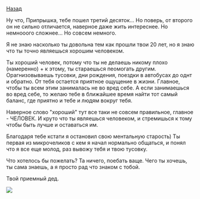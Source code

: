 [Назад](/valentin-nikitin)

Ну что, Припрышка, тебе пошел третий десяток... Но поверь, от второго он не сильно отличается, наверное даже жить интереснее. Но немнооого сложнее... Но совсем немного. 

Я не знаю насколько ты довольна тем как прошли твои 20 лет, но я знаю что ты точно являешься хорошим человеком.

Ты хороший человек, потому что ты не делаешь никому плохо (намеренно) + к этому, ты стараешься пеомогать другим. Орагнизовываешь тусовки, дни рождения, поездки в автобусах до однт и обратно. От тебя остается приятное ощущение в жизни. Главное, чтобы ты всем этим занималась не во вред себе. А если занимаешься во вред себе, то желаю тебе в ближайшее время найти тот самый баланс, где приятно и тебе и людям вокруг тебя.

Наверное слово "хороший" тут все таки не совсем правильное, главное - ЧЕЛОВЕК. И круто что ты являешься человеком, и стремишься к тому чтобы быть лучше и оставаться им.

Благодаря тебе кстати я остановил свою ментальную старость) Ты первая из микрочеликов с кем я начал нормально общаться, и понял что я все еще молод, раз вывожу тебя и твою тусовку.

Что хотелось бы пожелать? Та ничего, поебать ваще. Чего ты хочешь, ты сама знаешь, а я просто рад что знаком с тобой.

Твой приемный дед.

![](20.png)
